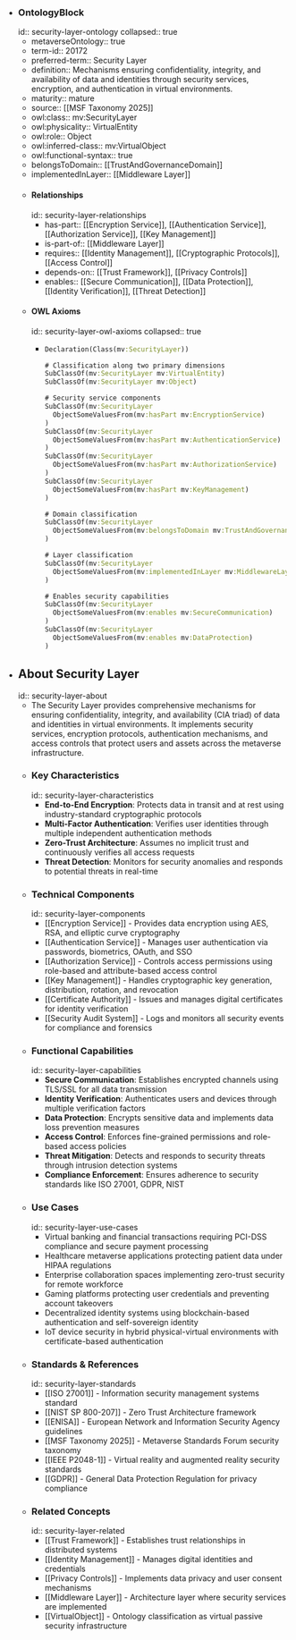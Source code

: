 - ### OntologyBlock
  id:: security-layer-ontology
  collapsed:: true
	- metaverseOntology:: true
	- term-id:: 20172
	- preferred-term:: Security Layer
	- definition:: Mechanisms ensuring confidentiality, integrity, and availability of data and identities through security services, encryption, and authentication in virtual environments.
	- maturity:: mature
	- source:: [[MSF Taxonomy 2025]]
	- owl:class:: mv:SecurityLayer
	- owl:physicality:: VirtualEntity
	- owl:role:: Object
	- owl:inferred-class:: mv:VirtualObject
	- owl:functional-syntax:: true
	- belongsToDomain:: [[TrustAndGovernanceDomain]]
	- implementedInLayer:: [[Middleware Layer]]
	- #### Relationships
	  id:: security-layer-relationships
		- has-part:: [[Encryption Service]], [[Authentication Service]], [[Authorization Service]], [[Key Management]]
		- is-part-of:: [[Middleware Layer]]
		- requires:: [[Identity Management]], [[Cryptographic Protocols]], [[Access Control]]
		- depends-on:: [[Trust Framework]], [[Privacy Controls]]
		- enables:: [[Secure Communication]], [[Data Protection]], [[Identity Verification]], [[Threat Detection]]
	- #### OWL Axioms
	  id:: security-layer-owl-axioms
	  collapsed:: true
		- ```clojure
		  Declaration(Class(mv:SecurityLayer))

		  # Classification along two primary dimensions
		  SubClassOf(mv:SecurityLayer mv:VirtualEntity)
		  SubClassOf(mv:SecurityLayer mv:Object)

		  # Security service components
		  SubClassOf(mv:SecurityLayer
		    ObjectSomeValuesFrom(mv:hasPart mv:EncryptionService)
		  )
		  SubClassOf(mv:SecurityLayer
		    ObjectSomeValuesFrom(mv:hasPart mv:AuthenticationService)
		  )
		  SubClassOf(mv:SecurityLayer
		    ObjectSomeValuesFrom(mv:hasPart mv:AuthorizationService)
		  )
		  SubClassOf(mv:SecurityLayer
		    ObjectSomeValuesFrom(mv:hasPart mv:KeyManagement)
		  )

		  # Domain classification
		  SubClassOf(mv:SecurityLayer
		    ObjectSomeValuesFrom(mv:belongsToDomain mv:TrustAndGovernanceDomain)
		  )

		  # Layer classification
		  SubClassOf(mv:SecurityLayer
		    ObjectSomeValuesFrom(mv:implementedInLayer mv:MiddlewareLayer)
		  )

		  # Enables security capabilities
		  SubClassOf(mv:SecurityLayer
		    ObjectSomeValuesFrom(mv:enables mv:SecureCommunication)
		  )
		  SubClassOf(mv:SecurityLayer
		    ObjectSomeValuesFrom(mv:enables mv:DataProtection)
		  )
		  ```
- ## About Security Layer
  id:: security-layer-about
	- The Security Layer provides comprehensive mechanisms for ensuring confidentiality, integrity, and availability (CIA triad) of data and identities in virtual environments. It implements security services, encryption protocols, authentication mechanisms, and access controls that protect users and assets across the metaverse infrastructure.
	- ### Key Characteristics
	  id:: security-layer-characteristics
		- **End-to-End Encryption**: Protects data in transit and at rest using industry-standard cryptographic protocols
		- **Multi-Factor Authentication**: Verifies user identities through multiple independent authentication methods
		- **Zero-Trust Architecture**: Assumes no implicit trust and continuously verifies all access requests
		- **Threat Detection**: Monitors for security anomalies and responds to potential threats in real-time
	- ### Technical Components
	  id:: security-layer-components
		- [[Encryption Service]] - Provides data encryption using AES, RSA, and elliptic curve cryptography
		- [[Authentication Service]] - Manages user authentication via passwords, biometrics, OAuth, and SSO
		- [[Authorization Service]] - Controls access permissions using role-based and attribute-based access control
		- [[Key Management]] - Handles cryptographic key generation, distribution, rotation, and revocation
		- [[Certificate Authority]] - Issues and manages digital certificates for identity verification
		- [[Security Audit System]] - Logs and monitors all security events for compliance and forensics
	- ### Functional Capabilities
	  id:: security-layer-capabilities
		- **Secure Communication**: Establishes encrypted channels using TLS/SSL for all data transmission
		- **Identity Verification**: Authenticates users and devices through multiple verification factors
		- **Data Protection**: Encrypts sensitive data and implements data loss prevention measures
		- **Access Control**: Enforces fine-grained permissions and role-based access policies
		- **Threat Mitigation**: Detects and responds to security threats through intrusion detection systems
		- **Compliance Enforcement**: Ensures adherence to security standards like ISO 27001, GDPR, NIST
	- ### Use Cases
	  id:: security-layer-use-cases
		- Virtual banking and financial transactions requiring PCI-DSS compliance and secure payment processing
		- Healthcare metaverse applications protecting patient data under HIPAA regulations
		- Enterprise collaboration spaces implementing zero-trust security for remote workforce
		- Gaming platforms protecting user credentials and preventing account takeovers
		- Decentralized identity systems using blockchain-based authentication and self-sovereign identity
		- IoT device security in hybrid physical-virtual environments with certificate-based authentication
	- ### Standards & References
	  id:: security-layer-standards
		- [[ISO 27001]] - Information security management systems standard
		- [[NIST SP 800-207]] - Zero Trust Architecture framework
		- [[ENISA]] - European Network and Information Security Agency guidelines
		- [[MSF Taxonomy 2025]] - Metaverse Standards Forum security taxonomy
		- [[IEEE P2048-1]] - Virtual reality and augmented reality security standards
		- [[GDPR]] - General Data Protection Regulation for privacy compliance
	- ### Related Concepts
	  id:: security-layer-related
		- [[Trust Framework]] - Establishes trust relationships in distributed systems
		- [[Identity Management]] - Manages digital identities and credentials
		- [[Privacy Controls]] - Implements data privacy and user consent mechanisms
		- [[Middleware Layer]] - Architecture layer where security services are implemented
		- [[VirtualObject]] - Ontology classification as virtual passive security infrastructure
